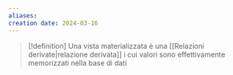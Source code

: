 ```yaml
---
aliases: 
creation date: 2024-03-16
---
```


>[!definition]
>Una vista materializzata è una [[Relazioni derivate|relazione derivata]] i cui valori sono effettivamente memorizzati nella base di dati